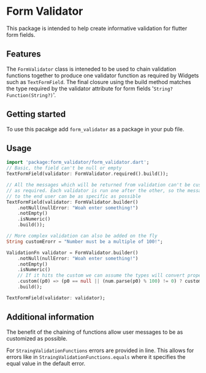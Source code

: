 # Form Validator

This package is intended to help create informative validation for flutter
form fields.

## Features

The `FormValidator` class is inteneded to be used to chain validation
functions together to produce one validator function as required by Widgets
such as `TextFormField`. The final closure using the build method matches
the type required by the validator attribute for form fields '`String? Function(String?)`'.

## Getting started

To use this pacakge add `form_validator` as a package in your pub file.

## Usage


```dart
import 'package:form_validator/form_validator.dart';
// Basic, the field can't be null or empty
TextFormField(validator: FormValidator.required().build());

// All the messages which will be returned from validation can't be customised
// as required. Each validator is run one after the other, so the message
// to the end user can be as specific as possible
TextFormField(validator: FormValidator.builder()
    .notNull(nullError: "Woah enter something!")
    .notEmpty()
    .isNumeric()
    .build());

// More complex validation can also be added on the fly
String customErorr = "Number must be a multiple of 100!";

ValidationFn validator = FormValidator.builder()
    .notNull(nullError: "Woah enter something!")
    .notEmpty()
    .isNumeric()
    // If it hits the custom we can assume the types will convert properly
    .custom((p0) => (p0 == null || (num.parse(p0) % 100) != 0) ? customErorr : null)
    .build();

TextFormField(validator: validator);
```

## Additional information

The benefit of the chaining of functions allow user messages to be as customized
as possible.

For `StraingValidationFunctions` errors are provided in line. This allows for
errors like in `StraingValidationFunctions.equals` where it specifies the equal
value in the default error.